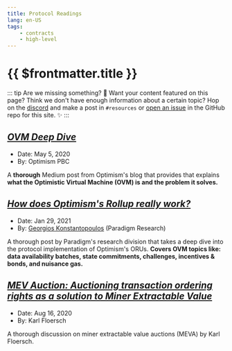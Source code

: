 ```yaml
---
title: Protocol Readings
lang: en-US
tags:
    - contracts
    - high-level
---
```


# {{ $frontmatter.title }}

::: tip Are we missing something? 🧐
Want your content featured on this page?
Think we don't have enough information about a certain topic?
Hop on the [discord](https://discord.optimism.io) and make a post in `#resources` or [open an issue](https://github.com/ethereum-optimism/community-hub/issues) in the GitHub repo for this site. ✨
:::


## [*OVM Deep Dive*](https://medium.com/ethereum-optimism/ovm-deep-dive-a300d1085f52)

* Date: May 5, 2020
* By: Optimism PBC

A **thorough** Medium post from Optimism's blog that provides that explains **what the Optimistic Virtual Machine (OVM) is and the problem it solves.**

## [*How does Optimism's Rollup really work?*](https://research.paradigm.xyz/optimism)

* Date: Jan 29, 2021
* By: [Georgios Konstantopoulos](https://twitter.com/gakonst) (Paradigm Research)

A thorough post by Paradigm's research division that takes a deep dive into the protocol implementation of Optimism's ORUs.
**Covers OVM topics like: data availability batches, state commitments, challenges, incentives & bonds, and nuisance gas.**

## [*MEV Auction: Auctioning transaction ordering rights as a solution to Miner Extractable Value*](https://ethresear.ch/t/mev-auction-auctioning-transaction-ordering-rights-as-a-solution-to-miner-extractable-value/6788)

* Date: Aug 16, 2020
* By: Karl Floersch

A thorough discussion on miner extractable value auctions (MEVA) by Karl Floersch.

